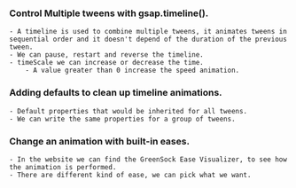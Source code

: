 ### Control Multiple tweens with gsap.timeline().

    - A timeline is used to combine multiple tweens, it animates tweens in sequential order and it doesn't depend of the duration of the previous tween.
    - We can pause, restart and reverse the timeline.
    - timeScale we can increase or decrease the time.
        - A value greater than 0 increase the speed animation.

### Adding defaults to clean up timeline animations.

    - Default properties that would be inherited for all tweens.
    - We can write the same properties for a group of tweens.

### Change an animation with built-in eases.

    - In the website we can find the GreenSock Ease Visualizer, to see how the animation is performed.
    - There are different kind of ease, we can pick what we want.
